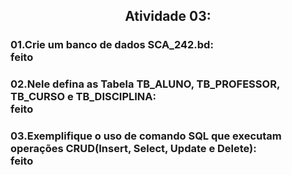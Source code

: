 <h2 align="center">Atividade 03:
  
<h3>01.Crie um banco de dados SCA_242.bd:<br>
feito
<h3>02.Nele defina as Tabela TB_ALUNO, TB_PROFESSOR, TB_CURSO e TB_DISCIPLINA:<br>
feito
<h3>03.Exemplifique o uso de comando SQL que executam operações CRUD(Insert, Select, Update e Delete):<br>
feito

